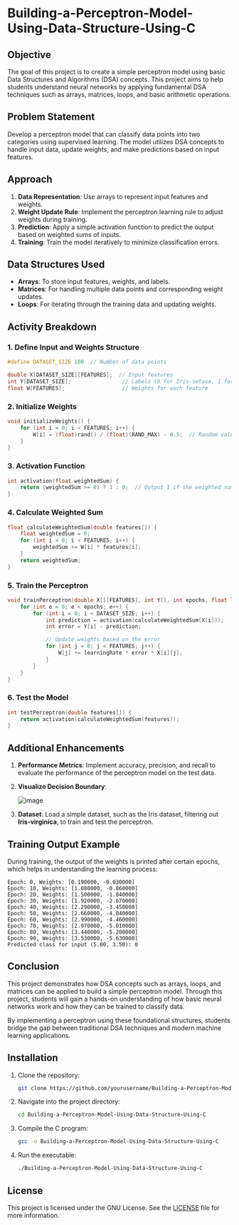 
# Building-a-Perceptron-Model-Using-Data-Structure-Using-C

## Objective

The goal of this project is to create a simple perceptron model using basic Data Structures and Algorithms (DSA) concepts. This project aims to help students understand neural networks by applying fundamental DSA techniques such as arrays, matrices, loops, and basic arithmetic operations.

## Problem Statement

Develop a perceptron model that can classify data points into two categories using supervised learning. The model utilizes DSA concepts to handle input data, update weights, and make predictions based on input features.

## Approach

1. **Data Representation**: Use arrays to represent input features and weights.
2. **Weight Update Rule**: Implement the perceptron learning rule to adjust weights during training.
3. **Prediction**: Apply a simple activation function to predict the output based on weighted sums of inputs.
4. **Training**: Train the model iteratively to minimize classification errors.

## Data Structures Used

- **Arrays**: To store input features, weights, and labels.
- **Matrices**: For handling multiple data points and corresponding weight updates.
- **Loops**: For iterating through the training data and updating weights.

## Activity Breakdown

### 1. Define Input and Weights Structure

```c
#define DATASET_SIZE 100  // Number of data points

double X[DATASET_SIZE][FEATURES];  // Input features
int Y[DATASET_SIZE];                // Labels (0 for Iris-setosa, 1 for Iris-versicolor)
float W[FEATURES];                  // Weights for each feature
```

### 2. Initialize Weights

```c
void initializeWeights() {
    for (int i = 0; i < FEATURES; i++) {
        W[i] = (float)rand() / (float)(RAND_MAX) - 0.5;  // Random values between -0.5 and 0.5
    }
}
```

### 3. Activation Function

```c
int activation(float weightedSum) {
    return (weightedSum >= 0) ? 1 : 0;  // Output 1 if the weighted sum is positive, else 0
}
```

### 4. Calculate Weighted Sum

```c
float calculateWeightedSum(double features[]) {
    float weightedSum = 0;
    for (int i = 0; i < FEATURES; i++) {
        weightedSum += W[i] * features[i];
    }
    return weightedSum;
}
```

### 5. Train the Perceptron

```c
void trainPerceptron(double X[][FEATURES], int Y[], int epochs, float learningRate) {
    for (int e = 0; e < epochs; e++) {
        for (int i = 0; i < DATASET_SIZE; i++) {
            int prediction = activation(calculateWeightedSum(X[i]));
            int error = Y[i] - prediction;

            // Update weights based on the error
            for (int j = 0; j < FEATURES; j++) {
                W[j] += learningRate * error * X[i][j];
            }
        }
    }
}
```

### 6. Test the Model

```c
int testPerceptron(double features[]) {
    return activation(calculateWeightedSum(features));
}
```

## Additional Enhancements

1. **Performance Metrics**: Implement accuracy, precision, and recall to evaluate the performance of the perceptron model on the test data.
2. **Visualize Decision Boundary**:
   
   ![image](https://github.com/user-attachments/assets/c2b8ca21-a4b4-410f-83f7-ab65a3aef034)
   

4. **Dataset**: Load a simple dataset, such as the Iris dataset, filtering out **Iris-virginica**, to train and test the perceptron.

## Training Output Example

During training, the output of the weights is printed after certain epochs, which helps in understanding the learning process:

```
Epoch: 0, Weights: [0.190000, -0.030000]
Epoch: 10, Weights: [1.080000, -0.860000]
Epoch: 20, Weights: [1.500000, -1.840000]
Epoch: 30, Weights: [1.920000, -2.670000]
Epoch: 40, Weights: [2.290000, -3.450000]
Epoch: 50, Weights: [2.660000, -4.040000]
Epoch: 60, Weights: [2.990000, -4.460000]
Epoch: 70, Weights: [2.970000, -5.010000]
Epoch: 80, Weights: [3.440000, -5.200000]
Epoch: 90, Weights: [3.530000, -5.630000]
Predicted class for input (5.00, 3.50): 0
```

## Conclusion

This project demonstrates how DSA concepts such as arrays, loops, and matrices can be applied to build a simple perceptron model. Through this project, students will gain a hands-on understanding of how basic neural networks work and how they can be trained to classify data.

By implementing a perceptron using these foundational structures, students bridge the gap between traditional DSA techniques and modern machine learning applications.

## Installation

1. Clone the repository:
   ```bash
   git clone https://github.com/yourusername/Building-a-Perceptron-Model-Using-Data-Structure-Using-C.git
   ```

2. Navigate into the project directory:
   ```bash
   cd Building-a-Perceptron-Model-Using-Data-Structure-Using-C
   ```

3. Compile the C program:
   ```bash
   gcc -o Building-a-Perceptron-Model-Using-Data-Structure-Using-C
   ```

4. Run the executable:
   ```bash
   ./Building-a-Perceptron-Model-Using-Data-Structure-Using-C
   ```

## License

This project is licensed under the GNU License. See the [LICENSE](LICENSE) file for more information.
```


